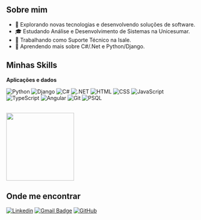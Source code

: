
## Sobre mim

- 🤔 Explorando novas tecnologias e desenvolvendo soluções de software.
- 🎓 Estudando Análise e Desenvolvimento de Sistemas na Unicesumar.
- 💼 Trabalhando como Suporte Técnico na Isale.
- 🌱 Aprendendo mais sobre C#/.Net e Python/Django.

## Minhas Skills

**Aplicações e dados**

![Python](https://img.shields.io/badge/Python-3776AB?style=for-the-badge&logo=python&logoColor=white
)
![Django](https://img.shields.io/badge/Django-092E20?style=for-the-badge&logo=django&logoColor=white
)
![C#](https://img.shields.io/badge/C%23-239120?style=for-the-badge&logo=c-sharp&logoColor=white
)
![.NET](https://img.shields.io/badge/.NET-5C2D91?style=for-the-badge&logo=.net&logoColor=white
)
![HTML](https://img.shields.io/badge/HTML5-E34F26?style=for-the-badge&logo=html5&logoColor=white
)
![CSS](https://img.shields.io/badge/CSS3-1572B6?style=for-the-badge&logo=css3&logoColor=white
)
![JavaScript](https://img.shields.io/badge/JavaScript-F7DF1E?style=for-the-badge&logo=javascript&logoColor=black
)
![TypeScript](https://img.shields.io/badge/TypeScript-007ACC?style=for-the-badge&logo=typescript&logoColor=white
)
![Angular](https://img.shields.io/badge/Angular-DD0031?style=for-the-badge&logo=angular&logoColor=white
)
![Git](https://img.shields.io/badge/Git-E34F26?style=for-the-badge&logo=git&logoColor=white
)
![PSQL](https://img.shields.io/badge/PostgreSQL-316192?style=for-the-badge&logo=postgresql&logoColor=white
)

<br/>

<a href="https://github.com/AlissonTZ" title="Perfil do Alisson">
  <img height="180em" src="https://github-readme-stats.vercel.app/api?username=AlissonTZ&theme=dracula&show_icons=true" />
</a>

## Onde me encontrar

[![Linkedin](https://img.shields.io/badge/-AlissonTuze-blue?style=flat-square&logo=Linkedin&logoColor=white&link=https://www.linkedin.com/in/alissontuze7k/)](https://www.linkedin.com/in/alissontuze7k/)
[![Gmail Badge](https://img.shields.io/badge/-Alissontuze@gmail.com-006bed?style=flat-square&logo=Gmail&logoColor=white&link=mailto:Alissontuze@gmail.com)](mailto:Alissontuze@gmail.com)
[![GitHub](https://img.shields.io/github/followers/AlissonTZ?label=follow&style=social)](https://github.com/AlissonTZ)
